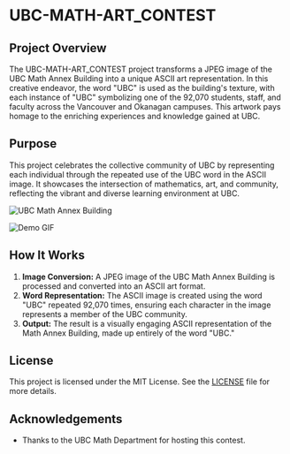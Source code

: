 # UBC-MATH-ART_CONTEST

## Project Overview

The UBC-MATH-ART_CONTEST project transforms a JPEG image of the UBC Math Annex Building into a unique ASCII art representation. In this creative endeavor, the word "UBC" is used as the building's texture, with each instance of "UBC" symbolizing one of the 92,070 students, staff, and faculty across the Vancouver and Okanagan campuses. This artwork pays homage to the enriching experiences and knowledge gained at UBC.



## Purpose

This project celebrates the collective community of UBC by representing each individual through the repeated use of the UBC word in the ASCII image. It showcases the intersection of mathematics, art, and community, reflecting the vibrant and diverse learning environment at UBC.

![UBC Math Annex Building](UBC.png)

![Demo GIF](UBC-art-demo.gif)


## How It Works

1. **Image Conversion:** A JPEG image of the UBC Math Annex Building is processed and converted into an ASCII art format.
2. **Word Representation:** The ASCII image is created using the word "UBC" repeated 92,070 times, ensuring each character in the image represents a member of the UBC community.
3. **Output:** The result is a visually engaging ASCII representation of the Math Annex Building, made up entirely of the word "UBC."

## License

This project is licensed under the MIT License. See the [LICENSE](LICENSE) file for more details.

## Acknowledgements

- Thanks to the UBC Math Department for hosting this contest.

